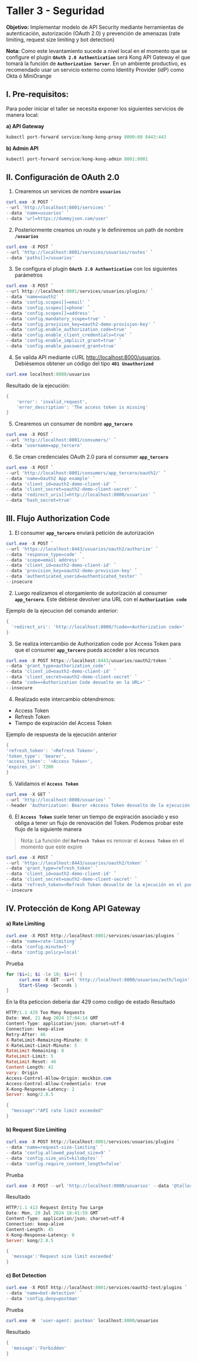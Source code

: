 # Taller 3 - Seguridad

**Objetivo:** Implementar modelo de API Security mediante herramientas de autenticación, autorización (OAuth 2.0) y prevención de amenazas (rate limiting, request size limiting y bot detection)

**Nota:** Como este levantamiento sucede a nivel local en el momento que se configure el plugin **`OAuth 2.0 Authentication`** será Kong API Gateway el que tomará la función de **`Authorization Server`**. En un ambiente productivo, es recomendado usar un servicio externo como Identity Provider (idP) como Okta ó MiniOrange

## I. Pre-requisitos:
Para poder iniciar el taller se necesita exponer los siguientes servicios de manera local:

**a) API Gateway**

```powershell
kubectl port-forward service/kong-kong-proxy 8000:80 8443:443
```

**b) Admin API**

```powershell
kubectl port-forward service/kong-kong-admin 8001:8001 
```

## II. Configuración de OAuth 2.0

1. Crearemos un services de nombre **`usuarios`**

```powershell
curl.exe -X POST `
--url 'http://localhost:8001/services' `
--data 'name=usuarios' `
--data 'url=https://dummyjson.com/user'
```

2. Posteriormente creamos un route y le definiremos un path de nombre **`/usuarios`**

```powershell
curl.exe -X POST `
--url 'http://localhost:8001/services/usuarios/routes' `
--data 'paths[]=/usuarios'
```

3. Se configura el plugin **`OAuth 2.0 Authentication`** con los siguientes parámetros

```powershell
curl.exe -X POST `
--url http://localhost:8001/services/usuarios/plugins/ `
--data 'name=oauth2' `
--data 'config.scopes[]=email' `
--data 'config.scopes[]=phone' `
--data 'config.scopes[]=address' `
--data 'config.mandatory_scope=true' `
--data 'config.provision_key=oauth2-demo-provision-key' `
--data 'config.enable_authorization_code=true' `
--data 'config.enable_client_credentials=true' `
--data 'config.enable_implicit_grant=true' `
--data 'config.enable_password_grant=true'
```

4. Se valida API mediante cURL [http://localhost:8000/usuarios](http://localhost:8000/usuarios). Debiésemos obtener un código del tipo **`401 Unauthorized`**

```powershell
curl.exe localhost:8000/usuarios
```

Resultado de la ejecución:
```powershell
{
    'error': 'invalid_request',
    'error_description': 'The access token is missing'
}
```

5. Crearemos un consumer de nombre **`app_tercero`**

```powershell
curl.exe -X POST `
--url 'http://localhost:8001/consumers/' `
--data 'username=app_tercero'
```

6. Se crean credenciales OAuth 2.0 para el consumer **`app_tercero`**

```powershell
curl.exe -X POST `
--url 'http://localhost:8001/consumers/app_tercero/oauth2/' `
--data 'name=Oauth2 App example' `
--data 'client_id=oauth2-demo-client-id' `
--data 'client_secret=oauth2-demo-client-secret' `
--data 'redirect_uris[]=http://localhost:8000/usuarios' `
--data 'hash_secret=true'
```

## III. Flujo Authorization Code

1. El consumer **`app_tercero`** enviará petición de autorización  

```powershell
curl.exe -X POST `
--url 'https://localhost:8443/usuarios/oauth2/authorize' `
--data 'response_type=code' `
--data 'scope=email address' `
--data 'client_id=oauth2-demo-client-id' `
--data 'provision_key=oauth2-demo-provision-key' `
--data 'authenticated_userid=authenticated_tester' `
--insecure
```

2. Luego realizamos el otorgamiento de autorización al consumer **`app_tercero`**. Este debiese devolver una URL con el **`Authorization code`**

 Ejemplo de la ejecucion del comando anterior:

```powershell
{
  'redirect_uri': 'http://localhost:8000/?code=<Authorization code>'
}
```

3. Se realiza intercambio de Authorization code por Access Token para que el consumer **`app_tercero`** pueda acceder a los recursos

```powershell
curl.exe -X POST https://localhost:8443/usuarios/oauth2/token `
--data 'grant_type=authorization_code' `
--data 'client_id=oauth2-demo-client-id' `
--data 'client_secret=oauth2-demo-client-secret' `
--data 'code=<Authorization Code devuelto en la URL>' `
--insecure
```

4. Realizado este intercambio obtendremos:

- Access Token
- Refresh Token
- Tiempo de expiración del Access Token

 Ejemplo de respuesta de la ejecución anterior 
```powershell
{
'refresh_token': '<Refresh Token>',
'token_type': 'bearer',
'access_token': '<Access Token>',
'expires_in': 7200
}
```

5. Validamos el **`Access Token`** 

```powershell
curl.exe -X GET `
--url 'http://localhost:8000/usuarios' `
--header 'Authorization: Bearer <Access Token devuelto de la ejecución en el punto #3>'
```

6. El **`Access Token`** suele tener un tiempo de expiración asociado y eso obliga a tener un flujo de renovación del Token. Podemos probar este flujo de la siguiente manera 

> Nota: La función del **`Refresh Token`** es renovar el **`Access Token`** en el momento que este expire
> 

```powershell
curl.exe -X POST `
--url 'https://localhost:8443/usuarios/oauth2/token' `
--data 'grant_type=refresh_token' `
--data 'client_id=oauth2-demo-client-id' `
--data 'client_secret=oauth2-demo-client-secret' `
--data 'refresh_token=<Refresh Token devuelto de la ejecución en el punto #3>' `
--insecure

```

## IV. Protección de Kong API Gateway

#### a) Rate Limiting

```powershell
curl.exe -X POST http://localhost:8001/services/usuarios/plugins `
--data 'name=rate-limiting' `
--data 'config.minute=5' `
--data 'config.policy=local'
```

Prueba 

```powershell
for ($i=1; $i -le 10; $i++) {
     curl.exe -X GET --url 'http://localhost:8000/usuarios/auth/login' --header 'Authorization: Bearer token'
     Start-Sleep -Seconds 1
}
```

En la 6ta peticcion deberia dar 429 como codigo de estado
 Resultado

```powershell
HTTP/1.1 429 Too Many Requests
Date: Wed, 21 Aug 2024 17:04:14 GMT
Content-Type: application/json; charset=utf-8
Connection: keep-alive
Retry-After: 46
X-RateLimit-Remaining-Minute: 0
X-RateLimit-Limit-Minute: 5
RateLimit-Remaining: 0
RateLimit-Limit: 5
RateLimit-Reset: 46
Content-Length: 41
vary: Origin
Access-Control-Allow-Origin: mockbin.com
Access-Control-Allow-Credentials: true
X-Kong-Response-Latency: 2
Server: kong/2.8.5

{
  "message":"API rate limit exceeded"
}
```

#### b) Request Size Limiting

```powershell
curl.exe -X POST http://localhost:8001/services/usuarios/plugins `
--data 'name=request-size-limiting' `
--data 'config.allowed_payload_size=9' `
--data 'config.size_unit=kilobytes' `
--data 'config.require_content_length=false' 
```

Prueba

```powershell
curl.exe -X POST --url 'http://localhost:8000/usuarios' --data '@taller_3/payload.json' --header 'Authorization: Bearer YJ3NKhFGxbd1wbvul8oXfQO26xejffWw'
```

Resultado 

```powershell
HTTP/1.1 413 Request Entity Too Large
Date: Mon, 29 Jul 2024 18:41:59 GMT
Content-Type: application/json; charset=utf-8
Connection: keep-alive
Content-Length: 45
X-Kong-Response-Latency: 0
Server: kong/2.8.5

{
  'message':'Request size limit exceeded'
}
```

#### c) Bot Detection

```powershell
curl.exe -X POST http://localhost:8001/services/oauth2-test/plugins `
--data 'name=bot-detection' `
--data 'config.deny=postman'
```

Prueba

```powershell
curl.exe -H  'user-agent: postman' localhost:8000/usuarios
```

Resultado

```powershell
{
  'message':'Forbidden'
}
```
